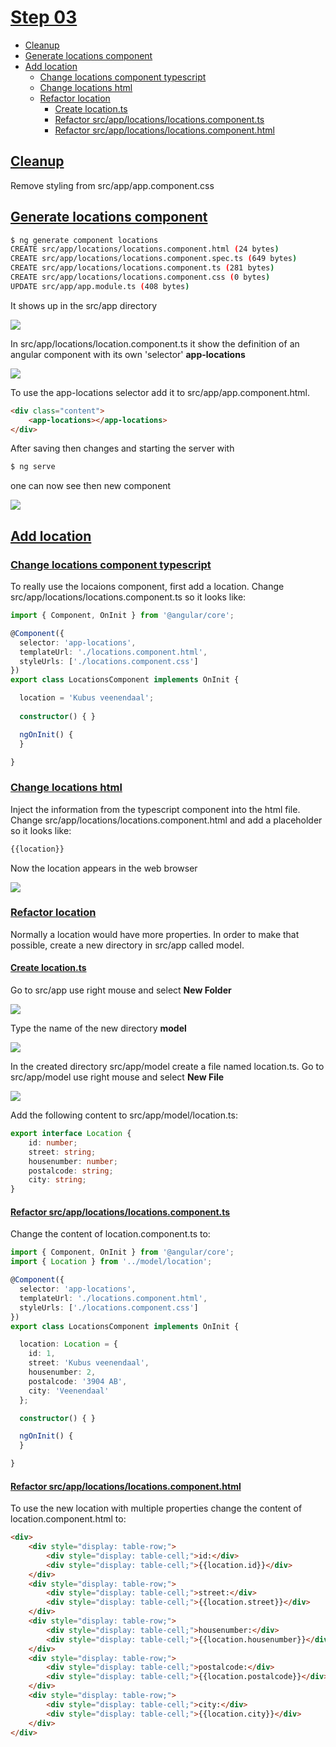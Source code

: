 # [Step 03](#step-03)

- [Cleanup](#cleanup)
- [Generate locations component](#generate-loc-comp)
- [Add location](#add-location)
    - [Change locations component typescript](#change-location)
    - [Change locations html](#change-location-html) 
    - [Refactor location](#refactor-location)
        - [Create location.ts](#create-location)
        - [Refactor src/app/locations/locations.component.ts](#refactor-locations)
        - [Refactor src/app/locations/locations.component.html](#refactor-locations-html)

## [Cleanup ](#cleanup)
Remove styling from src/app/app.component.css

## [Generate locations component](#generate-loc-comp)
```bash
$ ng generate component locations
CREATE src/app/locations/locations.component.html (24 bytes)
CREATE src/app/locations/locations.component.spec.ts (649 bytes)
CREATE src/app/locations/locations.component.ts (281 bytes)
CREATE src/app/locations/locations.component.css (0 bytes)
UPDATE src/app/app.module.ts (408 bytes)
```

It shows up in the src/app directory

![](images/locations.png)

In src/app/locations/location.component.ts it show the definition of an angular
component with its own 'selector' **app-locations**

![](images/locations-01.png)

To use the app-locations selector add it to src/app/app.component.html. 

```html
<div class="content">
    <app-locations></app-locations>
</div>
```

After saving then changes and starting the server with

```bash
$ ng serve
```

one can now see then new component

![](images/webapp-04.png)

## [Add location](#add-location)

### [Change locations component typescript](#change-location)
To really use the locaions component, first add a location.
Change src/app/locations/locations.component.ts so it looks like:

```typescript
import { Component, OnInit } from '@angular/core';

@Component({
  selector: 'app-locations',
  templateUrl: './locations.component.html',
  styleUrls: ['./locations.component.css']
})
export class LocationsComponent implements OnInit {

  location = 'Kubus veenendaal';
  
  constructor() { }

  ngOnInit() {
  }

}
```

### [Change locations html](#change-location-html) 
Inject the information from the typescript component into the html file.
Change src/app/locations/locations.component.html and add a placeholder so it looks like:

```html
{{location}}
```

Now the location appears in the web browser

![](images/webapp-05.png)

### [Refactor location](#refactor-location)
Normally a location would have more properties. In order to make that possible, create a new directory in src/app called model.

#### [Create location.ts](#create-location)
Go to src/app use right mouse and select **New Folder**

![](images/editor-01.png)

Type the name of the new directory **model**

![](images/editor-02.png)

In the created directory src/app/model create a file named location.ts.
Go to src/app/model use right mouse and select **New File**

![](images/editor-03.png)

Add the following content to src/app/model/location.ts:

```typescript
export interface Location {
    id: number;
    street: string;
    housenumber: number;
    postalcode: string;
    city: string;
}
```

#### [Refactor src/app/locations/locations.component.ts](#refactor-locations)
Change the content of location.component.ts to:

```typescript
import { Component, OnInit } from '@angular/core';
import { Location } from '../model/location';

@Component({
  selector: 'app-locations',
  templateUrl: './locations.component.html',
  styleUrls: ['./locations.component.css']
})
export class LocationsComponent implements OnInit {

  location: Location = {
    id: 1,
    street: 'Kubus veenendaal',
    housenumber: 2,
    postalcode: '3904 AB',
    city: 'Veenendaal'
  };

  constructor() { }

  ngOnInit() {
  }

}
```

#### [Refactor src/app/locations/locations.component.html](#refactor-locations-html)
To use the new location with multiple properties change the content of location.component.html to: 

```html
<div>
    <div style="display: table-row;">
        <div style="display: table-cell;">id:</div>
        <div style="display: table-cell;">{{location.id}}</div>
    </div>
    <div style="display: table-row;">
        <div style="display: table-cell;">street:</div>
        <div style="display: table-cell;">{{location.street}}</div>
    </div>
    <div style="display: table-row;">
        <div style="display: table-cell;">housenumber:</div>
        <div style="display: table-cell;">{{location.housenumber}}</div>
    </div>
    <div style="display: table-row;">
        <div style="display: table-cell;">postalcode:</div>
        <div style="display: table-cell;">{{location.postalcode}}</div>
    </div>
    <div style="display: table-row;">
        <div style="display: table-cell;">city:</div>
        <div style="display: table-cell;">{{location.city}}</div>
    </div>
</div>
```
